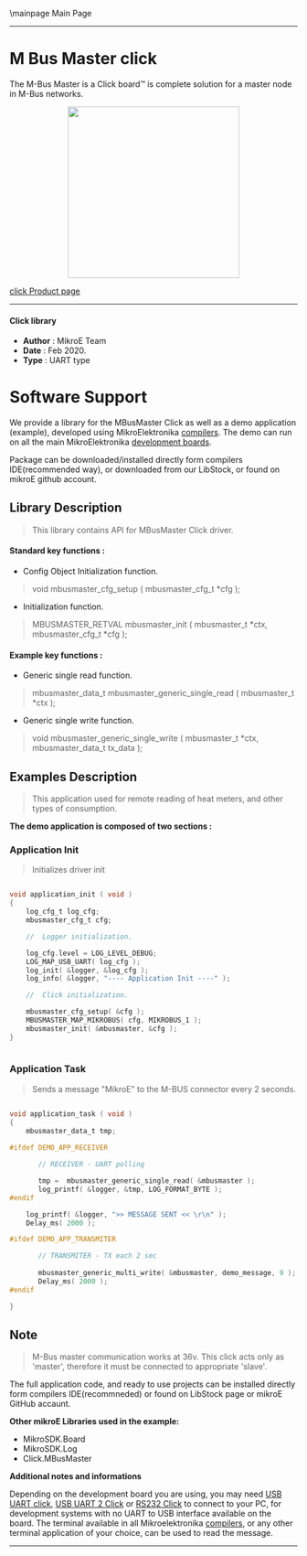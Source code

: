 \mainpage Main Page
 
---
# M Bus Master click

The M-Bus Master is a Click board™ is complete solution for a master node in M-Bus networks.

<p align="center">
  <img src="https://download.mikroe.com/images/click_for_ide/mbusmaster_click.png" height=300px>
</p>

[click Product page](<https://www.mikroe.com/m-bus-master-click>)

---


#### Click library 

- **Author**        : MikroE Team
- **Date**          : Feb 2020.
- **Type**          : UART type


# Software Support

We provide a library for the MBusMaster Click 
as well as a demo application (example), developed using MikroElektronika 
[compilers](https://shop.mikroe.com/compilers). 
The demo can run on all the main MikroElektronika [development boards](https://shop.mikroe.com/development-boards).

Package can be downloaded/installed directly form compilers IDE(recommended way), or downloaded from our LibStock, or found on mikroE github account. 

## Library Description

> This library contains API for MBusMaster Click driver.

#### Standard key functions :

- Config Object Initialization function.
> void mbusmaster_cfg_setup ( mbusmaster_cfg_t *cfg ); 
 
- Initialization function.
> MBUSMASTER_RETVAL mbusmaster_init ( mbusmaster_t *ctx, mbusmaster_cfg_t *cfg );

#### Example key functions :

- Generic single read function.
> mbusmaster_data_t mbusmaster_generic_single_read ( mbusmaster_t *ctx );

- Generic single write function.
> void mbusmaster_generic_single_write ( mbusmaster_t *ctx, mbusmaster_data_t tx_data );

## Examples Description

> This application used for remote reading of heat meters,
> and other types of consumption.

**The demo application is composed of two sections :**

### Application Init 

> Initializes driver init

```c

void application_init ( void )
{
    log_cfg_t log_cfg;
    mbusmaster_cfg_t cfg;

    //  Logger initialization.

    log_cfg.level = LOG_LEVEL_DEBUG;
    LOG_MAP_USB_UART( log_cfg );
    log_init( &logger, &log_cfg );
    log_info( &logger, "---- Application Init ----" );

    //  Click initialization.

    mbusmaster_cfg_setup( &cfg );
    MBUSMASTER_MAP_MIKROBUS( cfg, MIKROBUS_1 );
    mbusmaster_init( &mbusmaster, &cfg );
}
  
```

### Application Task

> Sends a message "MikroE" to the M-BUS connector every 2 seconds.

```c

void application_task ( void )
{
    mbusmaster_data_t tmp;
    
#ifdef DEMO_APP_RECEIVER

       // RECEIVER - UART polling

       tmp =  mbusmaster_generic_single_read( &mbusmaster );
       log_printf( &logger, &tmp, LOG_FORMAT_BYTE );
#endif

    log_printf( &logger, ">> MESSAGE SENT << \r\n" );
    Delay_ms( 2000 );

#ifdef DEMO_APP_TRANSMITER

       // TRANSMITER - TX each 2 sec
       
       mbusmaster_generic_multi_write( &mbusmaster, demo_message, 9 );
       Delay_ms( 2000 );
#endif

}  

```

## Note


> M-Bus master communication works at 36v.
> This click acts only as 'master', therefore it must be connected to appropriate 'slave'.

The full application code, and ready to use projects can be  installed directly form compilers IDE(recommneded) or found on LibStock page or mikroE GitHub accaunt.

**Other mikroE Libraries used in the example:** 

- MikroSDK.Board
- MikroSDK.Log
- Click.MBusMaster

**Additional notes and informations**

Depending on the development board you are using, you may need 
[USB UART click](https://shop.mikroe.com/usb-uart-click), 
[USB UART 2 Click](https://shop.mikroe.com/usb-uart-2-click) or 
[RS232 Click](https://shop.mikroe.com/rs232-click) to connect to your PC, for 
development systems with no UART to USB interface available on the board. The 
terminal available in all Mikroelektronika 
[compilers](https://shop.mikroe.com/compilers), or any other terminal application 
of your choice, can be used to read the message.



---
